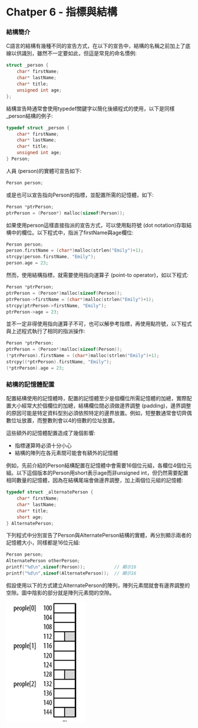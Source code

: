 # Chatper 6 - 指標與結構
### 結構簡介
C語言的結構有幾種不同的宣告方式，在以下的宣告中，結構的名稱之前加上了底線以供識別，雖然不一定要如此，但這是常見的命名慣例:
```c
struct _person {
    char* firstName;
    char* lastName;
    char* title;
    unsigned int age;
};
```

結構宣告時通常會使用typedef關鍵字以簡化後續程式的使用，以下是同樣_person結構的例子:
```c
typedef struct _person {
    char* firstName;
    char* lastName;
    char* title;
    unsigned int age;
} Person;
```

人員 (person)的實體可宣告如下:
```c
Person person;
```

或是也可以宣告指向Person的指標，並配置所需的記憶體，如下:
```c
Person *ptrPerson;
ptrPerson = (Person*) malloc(sizeof(Person));
```

如果使用person這樣直接指派的宣告方式，可以使用點符號 (dot notation)存取結構中的欄位。以下程式中，指派了firstName與age欄位:
```c
Person person;
person.firstName = (char*)malloc(strlen("Emily")+1);
strcpy(person.firstName, "Emily");
person.age = 23;
```

然而，使用結構指標，就需要使用指向運算子 (point-to operator)，如以下程式:
```c
Person *ptrPerson;
ptrPerson = (Person*)malloc(sizeof(Person));
ptrPerson->firstName = (char*)malloc(strlen("Emily")+1);
strcpy(ptrPerson->firstName, "Emily");
ptrPerson->age = 23;
```

並不一定非得使用指向運算子不可，也可以解參考指標，再使用點符號，以下程式與上述程式執行了相同的指派操作:
```c
Person *ptrPerson;
ptrPerson = (Person*)malloc(sizeof(Person));
(*ptrPerson).firstName = (char*)malloc(strlen("Emily")+1);
strcpy((*ptrPerson).firstName, "Emily");
(*ptrPerson).age = 23;
```

### 結構的記憶體配置
配置結構使用的記憶體時，配置的記憶體至少是個欄位所需記憶體的加總，實際配置大小經常大於個欄位的加總，結構欄位間必須做邊界調整 (padding)，邊界調整的原因可能是特定資料型別必須依照特定的邊界放置。例如，短整數通常會切齊偶數位址放置，而整數則會以4的倍數的位址放置。

這些額外的記憶體配置造成了幾個影響:
* 指標運算時必須十分小心
* 結構的陣列在各元素間可能會有額外的記憶體

例如，先前介紹的Person結構配置在記憶體中會需要16個位元組，各欄位4個位元組。以下這個版本的Person用short表示age而非unsigned int，但仍然需要配置相同數量的記憶體，因為在結構尾端會做邊界調整，加上兩個位元組的記憶體:
```c
typedef struct _alternatePerson {
    char* firstName;
    char* lastName;
    char* title;
    short age;
} AlternatePerson;
```

下列程式中分別宣告了Person與AlternatePerson結構的實體，再分別顯示兩者的記憶體大小，同樣都是16位元組:
```c
Person person;
AlternatePerson otherPerson;
printf("%d\n",sizeof(Person));           // 顯示16
printf("%d\n",sizeof(AlternatePerson));  // 顯示16
```

假設使用以下的方式建立AlternatePerson的陣列，陣列元素間就會有邊界調整的空隙。圖中陰影的部分就是陣列元素間的空隙。

![Figure 6-1](./Fig/Figure6-1.png)